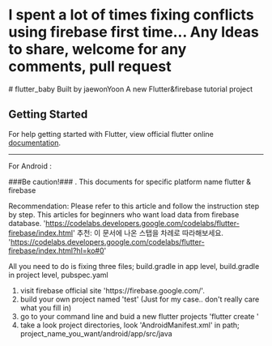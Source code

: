
<h1> I spent a lot of times fixing conflicts using firebase first time... 
Any Ideas to share, welcome for any comments, pull request</h1>
<head> </head> 
<body> 
# flutter_baby
Built by jaewonYoon 
A new Flutter&firebase tutorial project

## Getting Started

For help getting started with Flutter, view official flutter online
[documentation](https://flutter.io/).


------------------------------------------------------------------

For Android : 

###Be caution!### . 
This documents for specific platform name flutter & firebase

Recommendation: Please refer to this article and follow the instruction step by step. This articles for beginners who want load data from firebase database. 'https://codelabs.developers.google.com/codelabs/flutter-firebase/index.html'
추천: 이 문서에 나온 스탭을 차례로 따라해보세요.  'https://codelabs.developers.google.com/codelabs/flutter-firebase/index.html?hl=ko#0'

All you need to do is fixing three files; 
  build.gradle in app level, 
  build.gradle in project level, 
  pubspec.yaml

<ol>
  <li> visit firebase official site   'https://firebase.google.com/'. </li>
<li>build your own project named 'test' (Just for my case.. don't really care what you fill in) </li>
<li>go to your command line and buid a new flutter projects  'flutter create <project_name_you_want>' </li>
  <li>take a look project directories, look 'AndroidManifest.xml' in path; project_name_you_want/android/app/src/java </li>
</ol>
  
</body>
